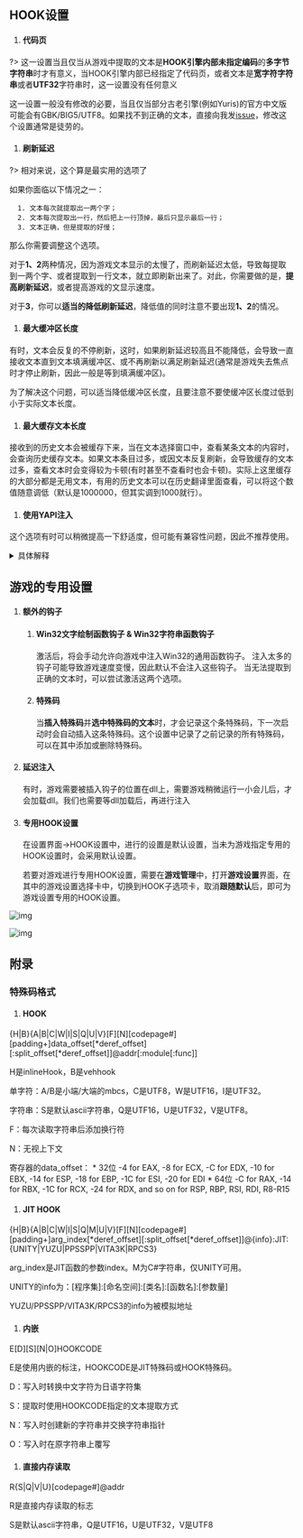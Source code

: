 ## HOOK设置

1. #### 代码页

  ?> 这一设置当且仅当从游戏中提取的文本是**HOOK引擎内部未指定编码**的**多字节字符串**时才有意义，当HOOK引擎内部已经指定了代码页，或者文本是**宽字符字符串**或者**UTF32**字符串时，这一设置没有任何意义

  这一设置一般没有修改的必要，当且仅当部分古老引擎(例如Yuris)的官方中文版可能会有GBK/BIG5/UTF8。如果找不到正确的文本，直接向我发[issue](https://lunatranslator.org/Resource/game_support)，修改这个设置通常是徒劳的。

1. #### 刷新延迟

  ?> 相对来说，这个算是最实用的选项了

  如果你面临以下情况之一：

      1. 文本每次就提取出一两个字；
      2. 文本每次提取出一行，然后把上一行顶掉，最后只显示最后一行；
      3. 文本正确，但是提取的好慢；

  那么你需要调整这个选项。

  对于**1、2**两种情况，因为游戏文本显示的太慢了，而刷新延迟太低，导致每提取到一两个字、或者提取到一行文本，就立即刷新出来了。对此，你需要做的是，**提高刷新延迟**，或者提高游戏的文显示速度。

  对于**3**，你可以**适当的降低刷新延迟**，降低值的同时注意不要出现**1、2**的情况。

1. #### 最大缓冲区长度

  有时，文本会反复的不停刷新，这时，如果刷新延迟较高且不能降低，会导致一直接收文本直到文本填满缓冲区、或不再刷新以满足刷新延迟(通常是游戏失去焦点时才停止刷新，因此一般是等到填满缓冲区)。

  为了解决这个问题，可以适当降低缓冲区长度，且要注意不要使缓冲区长度过低到小于实际文本长度。

1. #### 最大缓存文本长度

  接收到的历史文本会被缓存下来，当在文本选择窗口中，查看某条文本的内容时，会查询历史缓存文本。如果文本条目过多，或因文本反复刷新，会导致缓存的文本过多，查看文本时会变得较为卡顿(有时甚至不查看时也会卡顿)。实际上这里缓存的大部分都是无用文本，有用的历史文本可以在历史翻译里面查看，可以将这个数值随意调低（默认是1000000，但其实调到1000就行）。

1. #### 使用YAPI注入

  这个选项有时可以稍微提高一下舒适度，但可能有兼容性问题，因此不推荐使用。

  <details>
    <summary>具体解释</summary>
  向游戏注入Dll时，一般注入Dll的进程和被注入Dll的进程需要有相同的位数。

  为解决这个问题，Luna一般通过shareddllproxy32和shareddllproxy64来分别向不同位数的游戏来注入Dll。

  但这个代理进程运行时，可能会被杀毒软件拦截一会儿，导致卡顿、或运行失败要重新再次运行。这时，可以用YAPI来直接使用Luna的主进程来进行Dll注入。

  YAPI中如果游戏进程和Luna进程的位数相同，则会正常注入；若位数不同，则会使用一段特殊的shellcode来实现注入。这也是LunaHost32.dll更容易被杀软查杀的一个原因。

  使用YAPI注入相对来说会更加流畅一丢丢。不过在Arm平板上使用时，可能会不兼容。

  当Luna运行在低权限，而游戏是管理员权限时，这个选项会失效，会回退到原本模式并请求权限来进行注入。
  </details>


## 游戏的专用设置

1. #### 额外的钩子
    1. #### Win32文字绘制函数钩子 & Win32字符串函数钩子
        激活后，将会手动允许向游戏中注入Win32的通用函数钩子。
        注入太多的钩子可能导致游戏速度变慢，因此默认不会注入这些钩子。
        当无法提取到正确的文本时，可以尝试激活这两个选项。
    1. #### 特殊码
        当**插入特殊码**并**选中特殊码的文本**时，才会记录这个条特殊码，下一次启动时会自动插入这条特殊码。这个设置中记录了之前记录的所有特殊码，可以在其中添加或删除特殊码。

1. #### 延迟注入
    有时，游戏需要被插入钩子的位置在dll上，需要游戏稍微运行一小会儿后，才会加载dll。我们也需要等dll加载后，再进行注入

1. #### 专用HOOK设置
    在设置界面->HOOK设置中，进行的设置是默认设置，当未为游戏指定专用的HOOK设置时，会采用默认设置。

    若要对游戏进行专用HOOK设置，需要在**游戏管理**中，打开**游戏设置**界面，在其中的游戏设置选择卡中，切换到HOOK子选项卡，取消**跟随默认**后，即可为游戏设置专用的HOOK设置。

![img](https://image.lunatranslator.org/zh/gamesettings/1.jpg)

![img](https://image.lunatranslator.org/zh/gamesettings/2.png)


## 附录

### 特殊码格式

<a id="hookcode"></a>

1. #### HOOK

  {H|B}{A|B|C|W|I|S|Q|U|V}[F][N][codepage#][padding+]data_offset[*deref_offset][:split_offset[*deref_offset]]@addr[:module[:func]]

  H是inlineHook，B是vehhook

  单字符：A/B是小端/大端的mbcs，C是UTF8，W是UTF16，I是UTF32。

  字符串：S是默认ascii字符串，Q是UTF16，U是UTF32，V是UTF8。

  F：每次读取字符串后添加换行符

  N：无视上下文

  寄存器的data_offset：
    * 32位 -4 for EAX, -8 for ECX, -C for EDX, -10 for EBX, -14 for ESP, -18 for EBP, -1C for ESI, -20 for EDI
    * 64位 -C for RAX, -14 for RBX, -1C for RCX, -24 for RDX, and so on for RSP, RBP, RSI, RDI, R8-R15

1. #### JIT HOOK

  {H|B}{A|B|C|W|I|S|Q|M|U|V}[F][N][codepage#][padding+]arg_index[*deref_offset][:split_offset[*deref_offset]]@{info}:JIT:{UNITY|YUZU|PPSSPP|VITA3K|RPCS3}

  arg_index是JIT函数的参数index。M为C#字符串，仅UNITY可用。

  UNITY的info为：[程序集]:[命名空间]:[类名]:[函数名]:[参数量]

  YUZU/PPSSPP/VITA3K/RPCS3的info为被模拟地址

1. #### 内嵌

  E[D][S][N|O]HOOKCODE

  E是使用内嵌的标注，HOOKCODE是JIT特殊码或HOOK特殊码。

  D：写入时转换中文字符为日语字符集

  S：提取时使用HOOKCODE指定的文本提取方式

  N：写入时创建新的字符串并交换字符串指针

  O：写入时在原字符串上覆写

1. #### 直接内存读取

  R{S|Q|V|U}[codepage#]@addr

  R是直接内存读取的标志

  S是默认ascii字符串，Q是UTF16，U是UTF32，V是UTF8